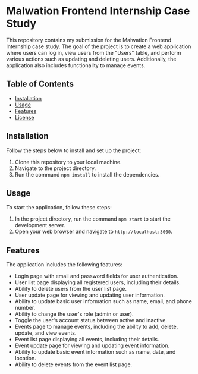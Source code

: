 # Malwation Frontend Internship Case Study

This repository contains my submission for the Malwation Frontend Internship case study. The goal of the project is to create a web application where users can log in, view users from the "Users" table, and perform various actions such as updating and deleting users. Additionally, the application also includes functionality to manage events.

## Table of Contents

- [Installation](#installation)
- [Usage](#usage)
- [Features](#features)
- [License](#license)

## Installation

Follow the steps below to install and set up the project:

1. Clone this repository to your local machine.
2. Navigate to the project directory.
3. Run the command `npm install` to install the dependencies.

## Usage

To start the application, follow these steps:

1. In the project directory, run the command `npm start` to start the development server.
2. Open your web browser and navigate to `http://localhost:3000`.

## Features

The application includes the following features:

- Login page with email and password fields for user authentication.
- User list page displaying all registered users, including their details.
- Ability to delete users from the user list page.
- User update page for viewing and updating user information.
- Ability to update basic user information such as name, email, and phone number.
- Ability to change the user's role (admin or user).
- Toggle the user's account status between active and inactive.
- Events page to manage events, including the ability to add, delete, update, and view events.
- Event list page displaying all events, including their details.
- Event update page for viewing and updating event information.
- Ability to update basic event information such as name, date, and location.
- Ability to delete events from the event list page.
